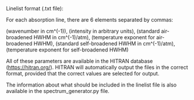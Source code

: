 Linelist format (.txt file):

For each absorption line, there are 6 elements separated by commas:

(wavenumber in cm^(-1)), (intensity in arbitrary units), (standard air-broadened HWHM in cm^(-1)/atm), (temperature exponent for air-broadened HWHM), (standard self-broadened HWHM in cm^(-1)/atm), (temperature exponent for self-broadened HWHM)

All of these parameters are available in the HITRAN database (https://hitran.org/). HITRAN will automatically output the files in the correct format, provided that the correct values are selected for output.

The information about what should be included in the linelist file is also available in the spectrum_generator.py file.

